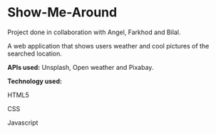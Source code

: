 # Show-Me-Around

Project done in collaboration with Angel, Farkhod and Bilal.

A web application that shows users weather and cool pictures of the searched location.

**APIs used:** Unsplash, Open weather and Pixabay.

**Technology used:**


HTML5


CSS

Javascript

